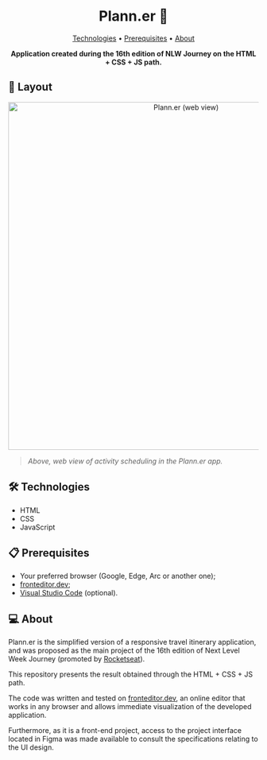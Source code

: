<h1 align="center" style="font-weight: bold;">Plann.er 📅</h1>

<p align="center">
 <a href="#technologies">Technologies</a> •
 <a href="#prerequisites">Prerequisites</a> •
 <a href="#about">About</a>
</p>

<p align="center">
    <b>Application created during the 16th edition of NLW Journey on the HTML + CSS + JS path.</b>
</p>

<h2 id="layout">🎨 Layout</h2>

<p align="center">
    <img src="https://github.com/user-attachments/assets/5b9b96e0-fc9e-4f98-93dd-99a57b8d8b0b" alt="Plann.er (web view)" width="700px">
</p>

> <i>Above, web view of activity scheduling in the Plann.er app.</i>

<h2 id="technologies">🛠️ Technologies</h2>

- HTML
- CSS
- JavaScript

<h2 id="prerequisites">📋 Prerequisites</h2>

- Your preferred browser (Google, Edge, Arc or another one);
- [fronteditor.dev](https://www.fronteditor.dev/);
- [Visual Studio Code](https://code.visualstudio.com/) (optional).

<h2 id="about">💻 About</h2>

Plann.er is the simplified version of a responsive travel itinerary application, and was proposed as the main project of the 16th edition of Next Level Week Journey (promoted by [Rocketseat](https://app.rocketseat.com.br/)).

This repository presents the result obtained through the HTML + CSS + JS path.

The code was written and tested on [fronteditor.dev](https://www.fronteditor.dev/), an online editor that works in any browser and allows immediate visualization of the developed application.

Furthermore, as it is a front-end project, access to the project interface located in Figma was made available to consult the specifications relating to the UI design.
